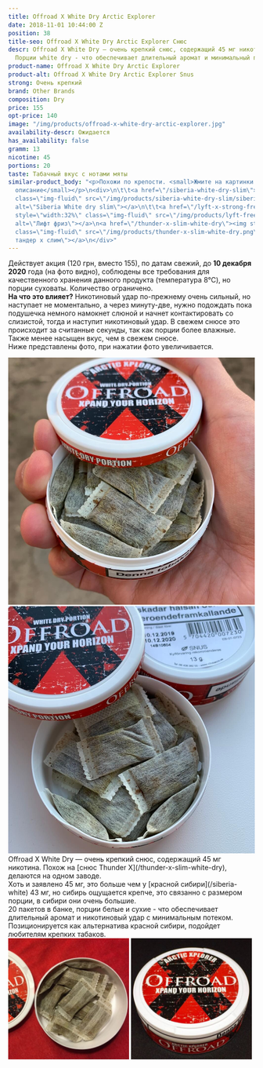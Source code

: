 ```yaml
---
title: Offroad X White Dry Arctic Explorer
date: 2018-11-01 10:44:00 Z
position: 38
title-seo: Offroad X White Dry Arctic Explorer Снюс
descr: Offroad X White Dry — очень крепкий снюс, содержащий 45 мг никотина. 20 порций.
  Порции white dry - что обеспечивает длительный аромат и минимальный потек слюны.
product-name: Offroad X White Dry Arctic Explorer
product-alt: Offroad X White Dry Arctic Explorer Snus
strong: Очень крепкий
brand: Other Brands
composition: Dry
price: 155
opt-price: 140
image: "/img/products/offroad-x-white-dry-arctic-explorer.jpg"
availability-descr: Ожидается
has_availability: false
gramm: 13
nicotine: 45
portions: 20
taste: Табачный вкус с нотами мяты
similar-product_body: "<p>Похожи по крепости. <small>Жмите на картинки и читайте полное
  описание</small></p>\n<div>\n\t\t<a href=\"/siberia-white-dry-slim\"><img style=\"width:32%\"
  class=\"img-fluid\" src=\"/img/products/siberia-white-dry-slim/siberia-open-and-cryo.jpg\"
  alt=\"Siberia White dry slim\"></a>\n\t\t<a href=\"/lyft-x-strong-freeze-slim-white\"><img
  style=\"width:32%\" class=\"img-fluid\" src=\"/img/products/lyft-freeze/lyft-freeze-open.jpg\"
  alt=\"Лифт фриз\"></a>\n<a href=\"/thunder-x-slim-white-dry\"><img style=\"width:32%\"
  class=\"img-fluid\" src=\"/img/products/thunder-x-slim-white-dry.png\" alt=\"Снюс
  тандер х слим\"></a>\n</div>"
---
```


Действует акция (120 грн, вместо 155), по датам свежий, до **10 декабря 2020** года (на фото видно), соблюдены все требования для качественного хранения данного продукта (температура 8℃), но порции суховаты. Количество ограничено.<br>
**На что это влияет?** Никотиновый удар по-прежнему очень сильный, но наступает не моментально, а через минуту-две, нужно подождать пока подушечка немного намокнет слюной и начнет контактировать со слизистой, тогда и наступит никотиновый удар. В свежем снюсе это происходит за считанные секунды, так как порции более влажные.<br>
Также менее насыщен вкус, чем в свежем снюсе.<br>
Ниже представлены фото, при нажатии фото увеличивается.
<div class="popup-gallery d-flex mb-1">
	<a class="mr-2" href="/img/products/offroad-x-white-dry/offroad-snus-sale-open.jpg" title="Суховатые порции"><img class="img-fluid" src="/img/products/offroad-x-white-dry/offroad-snus-sale-open.jpg" alt="Offroad x white dry open snus dry"></a>
	<a href="/img/products/offroad-x-white-dry/offroad-snus-sale-date.jpg" title="Срок годности (дата)"><img class="img-fluid" src="/img/products/offroad-x-white-dry/offroad-snus-sale-date.jpg" alt="Снюс оффроад х срок годности"></a>
</div>
Offroad X White Dry — очень крепкий снюс, содержащий 45 мг никотина. Похож на [снюс Thunder X](/thunder-x-slim-white-dry), делаются на одном заводе.<br>
Хоть и заявлено 45 мг, это больше чем у [красной сибири](/siberia-white) 43 мг, но сибирь ощущается крепче, это связанно с размером порции, в сибири они очень большие.<br>
20 пакетов в банке, порции белые и сухие - что обеспечивает длительный аромат и никотиновый удар с минимальным потеком.<br>
Позиционируется как альтернатива красной сибири, подойдет любителям крепких табаков.
<div class="mb-3">
<img class="img-fluid" style="width:49%" src="/img/products/offroad-x-white-dry/snus-offroad-x-white-dry.jpg" alt="Снюс Offroad X White Dry Arctic Explorer">
<img class="img-fluid" style="width:49%" src="/img/products/offroad-x-white-dry/snus-Offroad-X-White-Dry-Arctic-Explorer.jpg" alt="Snus Offroad X White Dry Arctic Explorer">
</div>